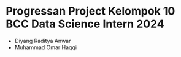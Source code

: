 # Progressan Project Kelompok 10 BCC Data Science Intern 2024

- Diyang Raditya Anwar
- Muhammad Omar Haqqi
